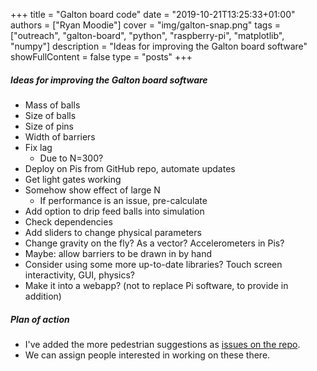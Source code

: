 +++
title = "Galton board code"
date = "2019-10-21T13:25:33+01:00"
authors = ["Ryan Moodie"]
cover = "img/galton-snap.png"
tags = ["outreach", "galton-board", "python", "raspberry-pi", "matplotlib", "numpy"]
description = "Ideas for improving the Galton board software"
showFullContent = false
type = "posts"
+++

##### Ideas for improving the Galton board software

* Mass of balls
* Size of balls
* Size of pins
* Width of barriers
* Fix lag
	* Due to N=300?
* Deploy on Pis from GitHub repo, automate updates
* Get light gates working
* Somehow show effect of large N
	* If performance is an issue, pre-calculate
* Add option to drip feed balls into simulation
* Check dependencies
* Add sliders to change physical parameters
* Change gravity on the fly? As a vector? Accelerometers in Pis?
* Maybe: allow barriers to be drawn in by hand
* Consider using some more up-to-date libraries? Touch screen interactivity, GUI, physics?
* Make it into a webapp? (not to replace Pi software, to provide in addition)

##### Plan of action 

* I've added the more pedestrian suggestions as [issues on the repo](https://github.com/eidoom/GaltonBoard/issues).
* We can assign people interested in working on these there.
